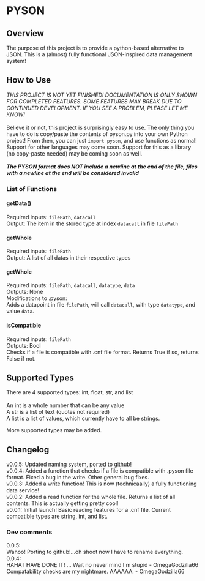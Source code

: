# PYSON #

## Overview ##
The purpose of this project is to provide a python-based alternative to JSON. This is a (almost) fully functional JSON-inspired data management system!

## How to Use ##
*THIS PROJECT IS NOT YET FINISHED! DOCUMENTATION IS ONLY SHOWN FOR COMPLETED FEATURES. SOME FEATURES MAY BREAK DUE TO CONTINUED DEVELOPMENT. IF YOU SEE A PROBLEM, PLEASE LET ME KNOW!*<br>
<br>Believe it or not, this project is surprisingly easy to use. The only thing you have to do is copy/paste the contents of pyson.py into your own Python project! From then, you can just `import pyson`, and use functions as normal! Support for other languages may come soon. Support for this as a library (no copy-paste needed) may be coming soon as well.<br>
<br>***The PYSON format does NOT include a newline at the end of the file, files with a newline at the end will be considered invalid***

### List of Functions ###

#### getData() ####
Required inputs: `filePath`, `datacall`<br>
Output: The item in the stored type at index `datacall` in file `filePath`<br>

#### getWhole ####
Required inputs: `filePath`<br>
Output: A list of all datas in their respective types<br>

#### getWhole ####
Required inputs: `filePath`, `datacall`, `datatype`, `data`<br>
Outputs: None<br>
Modifications to .pyson:<br>
Adds a datapoint in file `filePath`, will call `datacall`, with type `datatype`, and value `data`. <br>

#### isCompatible ####
Required inputs: `filePath`<br>
Outputs: Bool<br>
Checks if a file is compatible with .cnf file format. Returns True if so, returns False if not. <br>

## Supported Types ##
There are 4 supported types: int, float, str, and list
<br><br>
An int is a whole number that can be any value<br>
A str is a list of text (quotes not required)<br>
A list is a list of values, which currently have to all be strings.<br> 

More supported types may be added. 

## Changelog ##
v0.0.5: Updated naming system, ported to github!<br>
v0.0.4: Added a function that checks if a file is compatible with .pyson file format. Fixed a bug in the write. Other general bug fixes.<br> 
v0.0.3: Added a write function! This is now (technicaally) a fully functioning data service!<br>
v0.0.2: Added a read function for the whole file. Returns a list of all contents. This is actually getting pretty cool!<br>
v0.0.1: Initial launch! Basic reading features for a .cnf file. Current compatible types are string, int, and list. <br>

### Dev comments ###
0.0.5: <br>
Wahoo! Porting to github!...oh shoot now I have to rename everything. <br>
0.0.4: <br>
HAHA I HAVE DONE IT! ... Wait no never mind I'm stupid - OmegaGodzilla66 <br>
Compatability checks are my nightmare. AAAAAA. - OmegaGodzilla66
